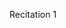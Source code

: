 
<div class="recitation">
<div class="column_date">
<p markdown="block">
Recitation  1<br>

</p>
</div>

<div class="column_recitation">
<p markdown="block">



</p>
</div>

</div>

